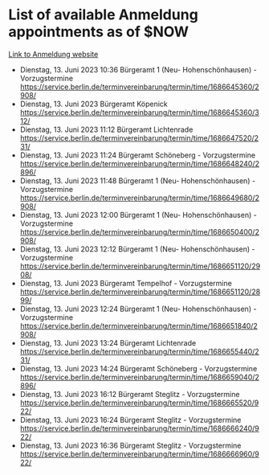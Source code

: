 # List of available Anmeldung appointments as of $NOW
[Link to Anmeldung website](https://service.berlin.de/terminvereinbarung/termin/tag.php?termin=1&anliegen[]=120686&dienstleisterlist=122210,122217,327316,122219,327312,122227,327314,122231,327346,122243,327348,122254,122252,329742,122260,329745,122262,329748,122271,327278,122273,327274,122277,327276,330436,122280,327294,122282,327290,122284,327292,122291,327270,122285,327266,122286,327264,122296,327268,150230,329760,122297,327286,122294,327284,122312,329763,122314,329775,122304,327330,122311,327334,122309,327332,317869,122281,327352,122279,329772,122283,122276,327324,122274,327326,122267,329766,122246,327318,122251,327320,122257,327322,122208,327298,122226,327300&herkunft=http%3A%2F%2Fservice.berlin.de%2Fdienstleistung%2F120686%2F)
- Dienstag, 13. Juni 2023 10:36 Bürgeramt 1 (Neu- Hohenschönhausen) - Vorzugstermine https://service.berlin.de/terminvereinbarung/termin/time/1686645360/2908/
- Dienstag, 13. Juni 2023  Bürgeramt Köpenick https://service.berlin.de/terminvereinbarung/termin/time/1686645360/312/
- Dienstag, 13. Juni 2023 11:12 Bürgeramt Lichtenrade https://service.berlin.de/terminvereinbarung/termin/time/1686647520/231/
- Dienstag, 13. Juni 2023 11:24 Bürgeramt Schöneberg - Vorzugstermine https://service.berlin.de/terminvereinbarung/termin/time/1686648240/2896/
- Dienstag, 13. Juni 2023 11:48 Bürgeramt 1 (Neu- Hohenschönhausen) - Vorzugstermine https://service.berlin.de/terminvereinbarung/termin/time/1686649680/2908/
- Dienstag, 13. Juni 2023 12:00 Bürgeramt 1 (Neu- Hohenschönhausen) - Vorzugstermine https://service.berlin.de/terminvereinbarung/termin/time/1686650400/2908/
- Dienstag, 13. Juni 2023 12:12 Bürgeramt 1 (Neu- Hohenschönhausen) - Vorzugstermine https://service.berlin.de/terminvereinbarung/termin/time/1686651120/2908/
- Dienstag, 13. Juni 2023  Bürgeramt Tempelhof - Vorzugstermine https://service.berlin.de/terminvereinbarung/termin/time/1686651120/2899/
- Dienstag, 13. Juni 2023 12:24 Bürgeramt 1 (Neu- Hohenschönhausen) - Vorzugstermine https://service.berlin.de/terminvereinbarung/termin/time/1686651840/2908/
- Dienstag, 13. Juni 2023 13:24 Bürgeramt Lichtenrade https://service.berlin.de/terminvereinbarung/termin/time/1686655440/231/
- Dienstag, 13. Juni 2023 14:24 Bürgeramt Schöneberg - Vorzugstermine https://service.berlin.de/terminvereinbarung/termin/time/1686659040/2896/
- Dienstag, 13. Juni 2023 16:12 Bürgeramt Steglitz - Vorzugstermine https://service.berlin.de/terminvereinbarung/termin/time/1686665520/922/
- Dienstag, 13. Juni 2023 16:24 Bürgeramt Steglitz - Vorzugstermine https://service.berlin.de/terminvereinbarung/termin/time/1686666240/922/
- Dienstag, 13. Juni 2023 16:36 Bürgeramt Steglitz - Vorzugstermine https://service.berlin.de/terminvereinbarung/termin/time/1686666960/922/
